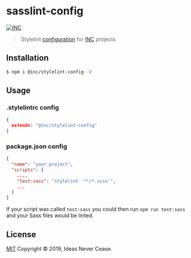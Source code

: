 # sasslint-config

[![INC](https://img.shields.io/badge/%E2%9C%A8-IdeasNeverCease/stylelint--config-51dcfb.svg?style=flat-square)](https://code.webb.page/IdeasNeverCease/stylelint-config)

> Stylelint [configuration](https://stylelint.io/user-guide/configuration) for [!NC](https://inc.sh) projects



## Installation

```bash
$ npm i @inc/stylelint-config -D
```



## Usage

### .stylelintrc config

```json
{
  extends: "@inc/stylelint-config"
}
```

### package.json config

```json
{
  "name": "your_project",
  "scripts": {
    ...,
    "test:sass": "stylelint '**/*.scss'",
    ...
  }
}
```

If your script was called `test:sass` you could then run `npm run test:sass` and your Sass files would be linted.



## License

[MIT](LICENSE) Copyright © 2019, Ideas Never Cease.
